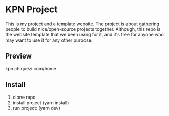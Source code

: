 # KPN Project

This is my project and a template website. The project is about gathering people to build nice/open-source projects together.
Although, this repo is the website template that we been using for it, and it's free for anyone who may want to use it for any other purpose.
&nbsp;

## Preview

kpn.chiquezi.com/home
&nbsp;

## Install

1. clone repo
2. install project (yarn install)
3. run project: (yarn dev)
